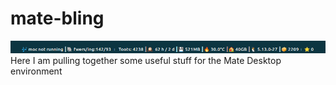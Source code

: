 # mate-bling
![example-mate-panel](/example-mate-panel.png)
Here I am pulling together some useful stuff for the Mate Desktop environment
